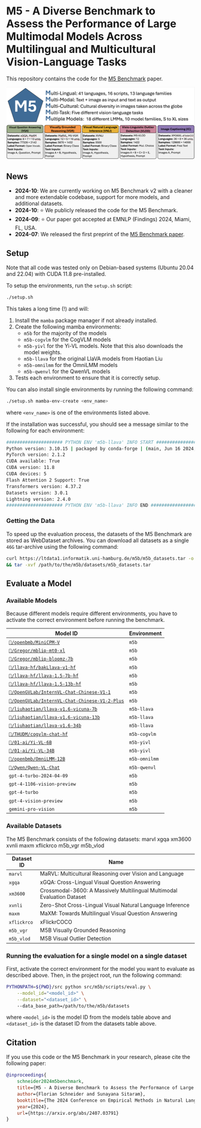 # M5 - A Diverse Benchmark to Assess the Performance of Large Multimodal Models Across Multilingual and Multicultural Vision-Language Tasks

This repository contains the code for the [M5 Benchmark](https://arxiv.org/abs/2407.03791) paper.

![M5 Benchmark Overview](assets/m5b_overview.png)

## News

- **2024-10**: We are currently working on M5 Benchmark v2 with a cleaner and more extendable codebase, support for more models, and additional datasets.
- **2024-10**: ⭐️ We publicly released the code for the M5 Benchmark.
- **2024-09**: ⭐️ Our paper got accepted at EMNLP (Findings) 2024, Miami, FL, USA.
- **2024-07**: We released the first preprint of the [M5 Benchmark paper](https://arxiv.org/abs/2407.03791).

## Setup

Note that all code was tested only on Debian-based systems (Ubuntu 20.04 and 22.04) with CUDA 11.8 pre-installed.

To setup the environments, run the `setup.sh` script:

```bash
./setup.sh
```

This takes a long time (!) and will:

1. Install the `mamba` package manager if not already installed.
2. Create the following mamba environments:
    - `m5b` for the majority of the models
    - `m5b-cogvlm` for the CogVLM models
    - `m5b-yivl` for the Yi-VL models. Note that this also downloads the model weights.
    - `m5b-llava` for the original LlaVA models from  Haotian Liu
    - `m5b-omnilmm` for the OmniLMM models
    - `m5b-qwenvl` for the QwenVL models
3. Tests each environment to ensure that it is correctly setup.

You can also install single environments by running the following command:

```bash
./setup.sh mamba-env-create <env_name>
```

where `<env_name>` is one of the environments listed above.

If the installation was successful, you should see a message similar to the following for each environment:

```bash
##################### PYTHON ENV 'm5b-llava' INFO START #####################
Python version: 3.10.15 | packaged by conda-forge | (main, Jun 16 2024, 01:24:24) [GCC 13.3.0]
PyTorch version: 2.1.2
CUDA available: True
CUDA version: 11.8
CUDA devices: 5
Flash Attention 2 Support: True
Transformers version: 4.37.2
Datasets version: 3.0.1
Lightning version: 2.4.0
##################### PYTHON ENV 'm5b-llava' INFO END #####################
```

### Getting the Data

To speed up the evaluation process, the datasets of the M5 Benchmark are stored as WebDataset archives. You can download all datasets as a single `46G` tar-archive using the following command:

```bash
curl https://ltdata1.informatik.uni-hamburg.de/m5b/m5b_datasets.tar -o /path/to/the/m5b/datasets/m5b_datasets.tar \
&& tar -xvf /path/to/the/m5b/datasets/m5b_datasets.tar
```

## Evaluate a Model

### Available Models

Because different models require different environments, you have to activate the correct environment before running the benchmark.

| Model ID | Environment |
| --- | --- |
| [`🤗/openbmb/MiniCPM-V`](https://hf.co/openbmb/MiniCPM-V) | `m5b` |
| [`🤗/Gregor/mblip-mt0-xl`](https://hf.co/Gregor/mblip-mt0-xl) | `m5b` |
| [`🤗/Gregor/mblip-bloomz-7b`](https://hf.co/Gregor/mblip-bloomz-7b) | `m5b` |
| [`🤗/llava-hf/bakLlava-v1-hf`](https://hf.co/llava-hf/bakLlava-v1-hf) | `m5b` |
| [`🤗/llava-hf/llava-1.5-7b-hf`](https://hf.co/llava-hf/llava-1.5-7b-hf) | `m5b` |
| [`🤗/llava-hf/llava-1.5-13b-hf`](https://hf.co/llava-1.5-13b-hf) | `m5b` |
| [`🤗/OpenGVLab/InternVL-Chat-Chinese-V1-1`](https://hf.co/OpenGVLab/InternVL-Chat-Chinese-V1-1) | `m5b` |
| [`🤗/OpenGVLab/InternVL-Chat-Chinese-V1-2-Plus`](https://hf.co/OpenGVLab/InternVL-Chat-Chinese-V1-2-Plus) | `m5b` |
| [`🤗/liuhaotian/llava-v1.6-vicuna-7b`](https://hf.co/liuhaotian/llava-v1.6-vicuna-7b) | `m5b-llava` |
| [`🤗/liuhaotian/llava-v1.6-vicuna-13b`](https://hf.co/liuhaotian/llava-v1.6-vicuna-13b) | `m5b-llava` |
| [`🤗/liuhaotian/llava-v1.6-34b`](https://hf.co/liuhaotian/llava-v1.6-34b) | `m5b-llava` |
| [`🤗/THUDM/cogvlm-chat-hf`](https://hf.co/THUDM/cogvlm-chat-hf) | `m5b-cogvlm` |
| [`🤗/01-ai/Yi-VL-6B`](https://hf.co/01-ai/Yi-VL-6B) | `m5b-yivl` |
| [`🤗/01-ai/Yi-VL-34B`](https://hf.co/01-ai/Yi-VL-34B) | `m5b-yivl` |
| [`🤗/openbmb/OmniLMM-12B`](https://hf.co/openbmb/OmniLMM-12B) | `m5b-omnilmm` |
| [`🤗/Qwen/Qwen-VL-Chat`](https://hf.co/Qwen/Qwen-VL-Chat) | `m5b-qwenvl` |
| `gpt-4-turbo-2024-04-09` | `m5b` |
| `gpt-4-1106-vision-preview` | `m5b` |
| `gpt-4-turbo` | `m5b` |
| `gpt-4-vision-preview` | `m5b` |
| `gemini-pro-vision` | `m5b` |

### Available Datasets

The M5 Benchmark consists of the following datasets:
 marvl xgqa xm3600 xvnli maxm xflickrco m5b_vgr m5b_vlod

| Dataset ID | Name |
| --- | --- |
| `marvl` | MaRVL: Multicultural Reasoning over Vision and Language|
| `xgqa` | xGQA: Cross-Lingual Visual Question Answering |
| `xm3600` | Crossmodal-3600: A Massively Multilingual Multimodal Evaluation Dataset |
| `xvnli` | Zero-Shot Cross-Lingual Visual Natural Language Inference |
| `maxm` | MaXM: Towards Multilingual Visual Question Answering |
| `xflickrco` | xFlickrCOCO |
| `m5b_vgr` | M5B Visually Grounded Reasoning |
| `m5b_vlod` | M5B Visual Outlier Detection |

### Running the evaluation for a single model on a single dataset

First, activate the correct environment for the model you want to evaluate as described above.
Then, in the project root, run the following command:

```bash
PYTHONPATH=${PWD}/src python src/m5b/scripts/eval.py \
    --model_id="<model_id>" \
    --dataset="<dataset_id>" \ 
    --data_base_path=/path/to/the/m5b/datasets
```

where `<model_id>` is the model ID from the models table above and `<dataset_id>` is the dataset ID from the datasets table above.

## Citation

If you use this code or the M5 Benchmark in your research, please cite the following paper:

```bibtex
@inproceedings{
    schneider2024m5benchmark,
    title={M5 - A Diverse Benchmark to Assess the Performance of Large Multimodal Models Across Multilingual and Multicultural Vision-Language Tasks},
    author={Florian Schneider and Sunayana Sitaram},
    booktitle={The 2024 Conference on Empirical Methods in Natural Language Processing},
    year={2024},
    url={https://arxiv.org/abs/2407.03791}
}
```
